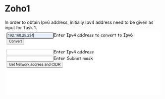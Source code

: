 # Zoho1
In order to obtain Ipv6 address, initially Ipv4 address need to be given as input for Task 1.
![alt text](https://github.com/shashankkandaala2503/Zoho1/blob/main/Pictures/1.JPG)
